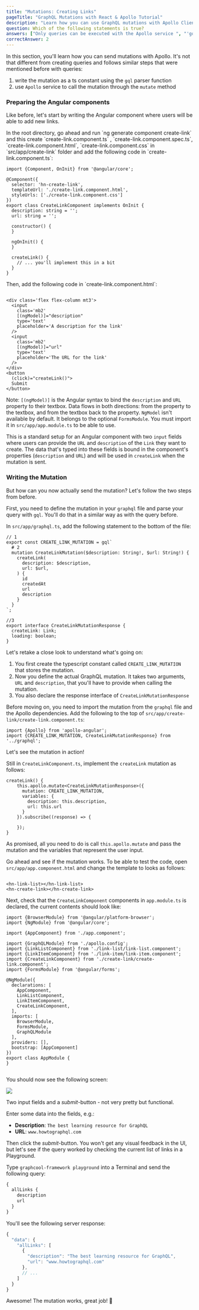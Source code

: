 ```yaml
---
title: "Mutations: Creating Links"
pageTitle: "GraphQL Mutations with React & Apollo Tutorial"
description: "Learn how you can use GraphQL mutations with Apollo Client. Use Apollo's service injected in the component to define and send mutations."
question: Which of the following statements is true?
answers: ["Only queries can be executed with the Apollo service ", "'gql' is a higher-order component from the apollo-angular package", "GraphQL mutations never take any arguments"]
correctAnswer: 2
---
```


In this section, you'll learn how you can send mutations with Apollo. It's not that different from creating queries and follows similar steps that were mentioned before with queries:

1. write the mutation as a ts constant using the `gql` parser function
2. use `Apollo` service to call the mutation through the `mutate` method


### Preparing the Angular components

Like before, let's start by writing the Angular component where users will be able to add new links.

<Instruction>
In the root directory, go ahead and run `ng generate component create-link` and this create `create-link.component.ts` , `create-link.component.spec.ts`, `create-link.component.html`, `create-link.component.css` in `src/app/create-link` folder and add the following code in `create-link.component.ts`:

```ts(path=".../hackernews-angular-apollo/src/app/create-link/create-link.component.ts")
import {Component, OnInit} from '@angular/core';

@Component({
  selector: 'hn-create-link',
  templateUrl: './create-link.component.html',
  styleUrls: ['./create-link.component.css']
})
export class CreateLinkComponent implements OnInit {
  description: string = '';
  url: string = '';

  constructor() {
  }

  ngOnInit() {
  }

  createLink() {
    // ... you'll implement this in a bit
  }
}

```
</Instruction>

<Instruction>
Then, add the following code in `create-link.component.html`:

```html(path=".../hackernews-angular-apollo/src/app/create-link/create-link.component.html")

<div class='flex flex-column mt3'>
  <input
    class='mb2'
    [(ngModel)]="description"
    type='text'
    placeholder='A description for the link'
  />
  <input
    class='mb2'
    [(ngModel)]="url"
    type='text'
    placeholder='The URL for the link'
  />
</div>
<button
  (click)="createLink()">
  Submit
</button>

```

Note: `[(ngModel)]` is the Angular syntax to bind the `description` and `URL` property to their textbox. Data flows in both directions: from the property to the textbox, and from the textbox back to the property. `NgModel` isn't available by default. It belongs to the optional `FormsModule`. You must import it in `src/app/app.module.ts` to be able to use.

</Instruction>

This is a standard setup for an Angular component with two `input` fields where users can provide the `URL` and `description` of the `Link` they want to create. The data that's typed into these fields is bound in the component's properties (`description` and `URL`) and will be used in `createLink` when the mutation is sent.

### Writing the Mutation

But how can you now actually send the mutation? Let's follow the two steps from before.

First, you need to define the mutation in your `graphql` file and parse your query with `gql`. You'll do that in a similar way as with the query before.

<Instruction>

In `src/app/graphql.ts`, add the following statement to the bottom of the file:

```ts(path=".../hackernews-angular-apollo/src/app/graphql.ts")
// 1
export const CREATE_LINK_MUTATION = gql`
  # 2
  mutation CreateLinkMutation($description: String!, $url: String!) {
    createLink(
      description: $description,
      url: $url,
    ) {
      id
      createdAt
      url
      description
    }
  }
`;

//3
export interface CreateLinkMutationResponse {
  createLink: Link;
  loading: boolean;
}

```

</Instruction>

Let's retake a close look to understand what's going on:

1. You first create the typescript constant called `CREATE_LINK_MUTATION ` that stores the mutation.
2. Now you define the actual GraphQL mutation. It takes two arguments, `URL` and `description`, that you'll have to provide when calling the mutation.
3. You also declare the response interface of `CreateLinkMutationResponse`

<Instruction>

Before moving on, you need to import the mutation from the `graphql` file and the Apollo dependencies. Add the following to the top of `src/app/create-link/create-link.component.ts`:

```ts(path=".../hackernews-angular-apollo/src/app/create-link/create-link.component.ts")
import {Apollo} from 'apollo-angular';
import {CREATE_LINK_MUTATION, CreateLinkMutationResponse} from '../graphql';
```

</Instruction>


Let's see the mutation in action!


<Instruction>

Still in `CreateLinkComponent.ts`, implement the `createLink` mutation as follows:

```ts(path=".../hackernews-angular-apollo/src/app/create-link/create-link.component.ts")
createLink() {
    this.apollo.mutate<CreateLinkMutationResponse>({
      mutation: CREATE_LINK_MUTATION,
      variables: {
        description: this.description,
        url: this.url
      }
    }).subscribe((response) => {

    });
}
```

</Instruction>


As promised, all you need to do is call `this.apollo.mutate` and pass the mutation and the variables that represent the user input.

<Instruction>

Go ahead and see if the mutation works. To be able to test the code, open `src/app/app.component.html` and change the template to looks as follows:

```html(path=".../hackernews-angular-apollo/src/app/app.component.html")

<hn-link-list></hn-link-list>
<hn-create-link></hn-create-link>

```

</Instruction>

<Instruction>

Next, check that the `CreateLinkComponent` components in `app.module.ts` is declared, the current contents should look like:

```ts(path=".../hackernews-angular-apollo/src/app/app.module.ts")
import {BrowserModule} from '@angular/platform-browser';
import {NgModule} from '@angular/core';

import {AppComponent} from './app.component';

import {GraphQLModule} from './apollo.config';
import {LinkListComponent} from './link-list/link-list.component';
import {LinkItemComponent} from './link-item/link-item.component';
import {CreateLinkComponent} from './create-link/create-link.component';
import {FormsModule} from '@angular/forms';

@NgModule({
  declarations: [
    AppComponent,
    LinkListComponent,
    LinkItemComponent,
    CreateLinkComponent,
  ],
  imports: [
    BrowserModule,
    FormsModule,
    GraphQLModule
  ],
  providers: [],
  bootstrap: [AppComponent]
})
export class AppModule {
}


```

</Instruction>

You should now see the following screen:

![](https://i.imgur.com/mPiqOCd.png)

Two input fields and a _submit_-button - not very pretty but functional.

Enter some data into the fields, e.g.:

- **Description**: `The best learning resource for GraphQL`
- **URL**: `www.howtographql.com`

Then click the _submit_-button. You won't get any visual feedback in the UI, but let's see if the query worked by checking the current list of links in a Playground.

Type `graphcool-framework playground` into a Terminal and send the following query:

```graphql
{
  allLinks {
    description
    url
  }
}
```

You'll see the following server response:

```ts
{
  "data": {
    "allLinks": [
      {
        "description": "The best learning resource for GraphQL",
        "url": "www.howtographql.com"
      },
      // ...
    ]
  }
}
```

Awesome! The mutation works, great job! 💪
